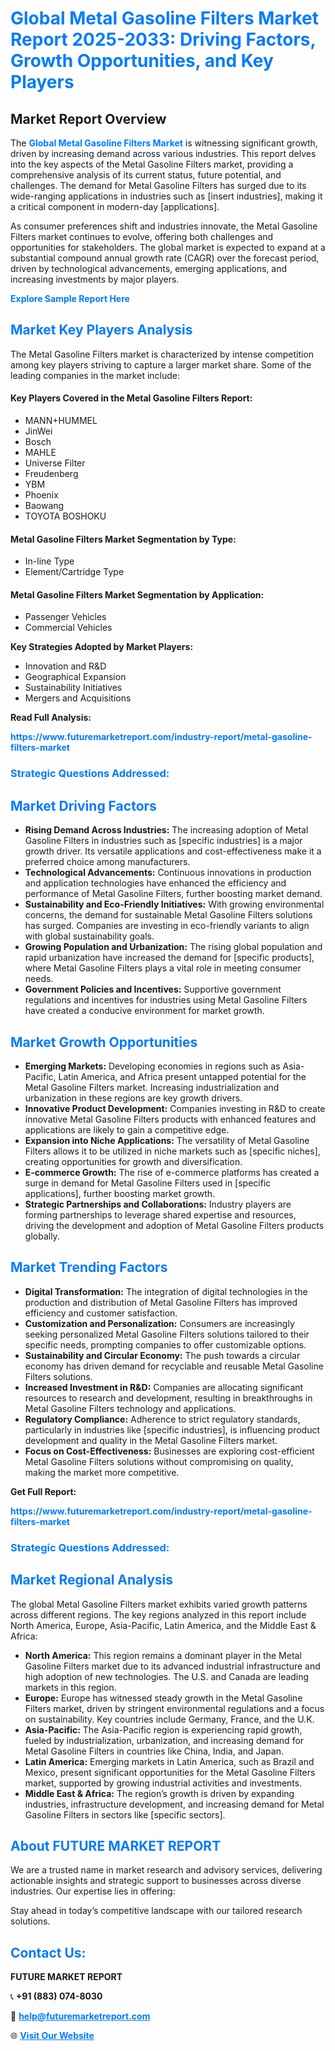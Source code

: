 <h1 style="color: #007BFF;">Global Metal Gasoline Filters Market Report 2025-2033: Driving Factors, Growth Opportunities, and Key Players</h1>

<section id="overview">
<h2>Market Report Overview</h2>
<p>The <a href="https://www.futuremarketreport.com/industry-report/metal-gasoline-filters-market" style="color: #007BFF; text-decoration: none;"><strong>Global Metal Gasoline Filters Market</strong></a> is witnessing significant growth, driven by increasing demand across various industries. This report delves into the key aspects of the Metal Gasoline Filters market, providing a comprehensive analysis of its current status, future potential, and challenges. The demand for Metal Gasoline Filters has surged due to its wide-ranging applications in industries such as [insert industries], making it a critical component in modern-day [applications].</p>
<p>As consumer preferences shift and industries innovate, the Metal Gasoline Filters market continues to evolve, offering both challenges and opportunities for stakeholders. The global market is expected to expand at a substantial compound annual growth rate (CAGR) over the forecast period, driven by technological advancements, emerging applications, and increasing investments by major players.</p>
</section>

<section id="overview">
<p><a href="https://www.futuremarketreport.com/request-sample/reportId=91514" style="color: #007BFF; text-decoration: none;"><strong>Explore Sample Report Here</strong></a></p>
</section>

<section id="key-players">
<h2 style="color: #007BFF;">Market Key Players Analysis</h2>
<p>The Metal Gasoline Filters market is characterized by intense competition among key players striving to capture a larger market share. Some of the leading companies in the market include:</p>
<h4>Key Players Covered in the Metal Gasoline Filters Report:</h4>
<ul><li>MANN+HUMMEL</li><li>JinWei</li><li>Bosch</li><li>MAHLE</li><li>Universe Filter</li><li>Freudenberg</li><li>YBM</li><li>Phoenix</li><li>Baowang</li><li>TOYOTA BOSHOKU</li></ul>
<h4>Metal Gasoline Filters Market Segmentation by Type:</h4>
<ul><li>In-line Type</li><li>Element/Cartridge Type</li></ul>

<h4>Metal Gasoline Filters Market Segmentation by Application:</h4>
<ul><li>Passenger Vehicles</li><li>Commercial Vehicles</li></ul>
<p><strong>Key Strategies Adopted by Market Players:</strong></p>
<ul>
<li>Innovation and R&D</li>
<li>Geographical Expansion</li>
<li>Sustainability Initiatives</li>
<li>Mergers and Acquisitions</li>
</ul>
</section>

<section>
<p><strong>Read Full Analysis: </strong></p><a href="https://www.futuremarketreport.com/industry-report/metal-gasoline-filters-market" style="color: #007BFF; text-decoration: none;"><strong>https://www.futuremarketreport.com/industry-report/metal-gasoline-filters-market</strong></a>
<h3 style="color: #007BFF;">Strategic Questions Addressed:</h3>
</section>

<section id="driving-factors">
<h2 style="color: #007BFF;">Market Driving Factors</h2>
<ul>
<li><strong>Rising Demand Across Industries:</strong> The increasing adoption of Metal Gasoline Filters in industries such as [specific industries] is a major growth driver. Its versatile applications and cost-effectiveness make it a preferred choice among manufacturers.</li>
<li><strong>Technological Advancements:</strong> Continuous innovations in production and application technologies have enhanced the efficiency and performance of Metal Gasoline Filters, further boosting market demand.</li>
<li><strong>Sustainability and Eco-Friendly Initiatives:</strong> With growing environmental concerns, the demand for sustainable Metal Gasoline Filters solutions has surged. Companies are investing in eco-friendly variants to align with global sustainability goals.</li>
<li><strong>Growing Population and Urbanization:</strong> The rising global population and rapid urbanization have increased the demand for [specific products], where Metal Gasoline Filters plays a vital role in meeting consumer needs.</li>
<li><strong>Government Policies and Incentives:</strong> Supportive government regulations and incentives for industries using Metal Gasoline Filters have created a conducive environment for market growth.</li>
</ul>
</section>

<section id="growth-opportunities">
<h2 style="color: #007BFF;">Market Growth Opportunities</h2>
<ul>
<li><strong>Emerging Markets:</strong> Developing economies in regions such as Asia-Pacific, Latin America, and Africa present untapped potential for the Metal Gasoline Filters market. Increasing industrialization and urbanization in these regions are key growth drivers.</li>
<li><strong>Innovative Product Development:</strong> Companies investing in R&D to create innovative Metal Gasoline Filters products with enhanced features and applications are likely to gain a competitive edge.</li>
<li><strong>Expansion into Niche Applications:</strong> The versatility of Metal Gasoline Filters allows it to be utilized in niche markets such as [specific niches], creating opportunities for growth and diversification.</li>
<li><strong>E-commerce Growth:</strong> The rise of e-commerce platforms has created a surge in demand for Metal Gasoline Filters used in [specific applications], further boosting market growth.</li>
<li><strong>Strategic Partnerships and Collaborations:</strong> Industry players are forming partnerships to leverage shared expertise and resources, driving the development and adoption of Metal Gasoline Filters products globally.</li>
</ul>
</section>

<section id="trending-factors">
<h2 style="color: #007BFF;">Market Trending Factors</h2>
<ul>
<li><strong>Digital Transformation:</strong> The integration of digital technologies in the production and distribution of Metal Gasoline Filters has improved efficiency and customer satisfaction.</li>
<li><strong>Customization and Personalization:</strong> Consumers are increasingly seeking personalized Metal Gasoline Filters solutions tailored to their specific needs, prompting companies to offer customizable options.</li>
<li><strong>Sustainability and Circular Economy:</strong> The push towards a circular economy has driven demand for recyclable and reusable Metal Gasoline Filters solutions.</li>
<li><strong>Increased Investment in R&D:</strong> Companies are allocating significant resources to research and development, resulting in breakthroughs in Metal Gasoline Filters technology and applications.</li>
<li><strong>Regulatory Compliance:</strong> Adherence to strict regulatory standards, particularly in industries like [specific industries], is influencing product development and quality in the Metal Gasoline Filters market.</li>
<li><strong>Focus on Cost-Effectiveness:</strong> Businesses are exploring cost-efficient Metal Gasoline Filters solutions without compromising on quality, making the market more competitive.</li>
</ul>
</section>

<section>
<p><strong>Get Full Report: </strong></p><a href="https://www.futuremarketreport.com/industry-report/metal-gasoline-filters-market" style="color: #007BFF; text-decoration: none;"><strong>https://www.futuremarketreport.com/industry-report/metal-gasoline-filters-market</strong></a>
<h3 style="color: #007BFF;">Strategic Questions Addressed:</h3>
</section>


<section id="regional-analysis">
<h2 style="color: #007BFF;">Market Regional Analysis</h2>
<p>The global Metal Gasoline Filters market exhibits varied growth patterns across different regions. The key regions analyzed in this report include North America, Europe, Asia-Pacific, Latin America, and the Middle East & Africa:</p>
<ul>
<li><strong>North America:</strong> This region remains a dominant player in the Metal Gasoline Filters market due to its advanced industrial infrastructure and high adoption of new technologies. The U.S. and Canada are leading markets in this region.</li>
<li><strong>Europe:</strong> Europe has witnessed steady growth in the Metal Gasoline Filters market, driven by stringent environmental regulations and a focus on sustainability. Key countries include Germany, France, and the U.K.</li>
<li><strong>Asia-Pacific:</strong> The Asia-Pacific region is experiencing rapid growth, fueled by industrialization, urbanization, and increasing demand for Metal Gasoline Filters in countries like China, India, and Japan.</li>
<li><strong>Latin America:</strong> Emerging markets in Latin America, such as Brazil and Mexico, present significant opportunities for the Metal Gasoline Filters market, supported by growing industrial activities and investments.</li>
<li><strong>Middle East & Africa:</strong> The region’s growth is driven by expanding industries, infrastructure development, and increasing demand for Metal Gasoline Filters in sectors like [specific sectors].</li>
</ul>
</section>

<footer>
<h2 style="color: #007BFF;">About FUTURE MARKET REPORT</h2>
<p>We are a trusted name in market research and advisory services, delivering actionable insights and strategic support to businesses across diverse industries. Our expertise lies in offering:</p>

<p>Stay ahead in today’s competitive landscape with our tailored research solutions.</p>

<h2 style="color: #007BFF;">Contact Us:</h2>
<p><strong>FUTURE MARKET REPORT</strong></p>
<p>📞 <strong>+91 (883) 074-8030</strong></p>
<p>📧 <strong><a href="mailto:help@futuremarketreport.com" style="color: #007BFF;">help@futuremarketreport.com</a></strong></p>
<p>🌐 <strong><a href="https://www.futuremarketreport.com/" style="color: #007BFF;">Visit Our Website</a></strong></p>
</footer>